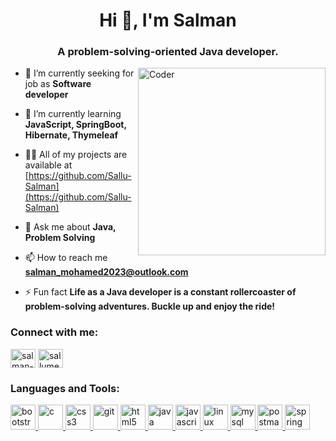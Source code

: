 <h1 align="center">Hi 👋, I'm <strong>Salman</strong></h1>
<h3 align="center">A problem-solving-oriented Java developer.</h3>
<img align="right" alt="Coder" src="https://img.icons8.com/?size=512&id=J5YiZgNDKLbK&format=png" width="300" >

- 🔭 I’m currently seeking for job as **Software developer**

- 🌱 I’m currently learning **JavaScript, SpringBoot, Hibernate, Thymeleaf**

- 👨‍💻 All of my projects are available at [https://github.com/Sallu-Salman](https://github.com/Sallu-Salman)

- 💬 Ask me about **Java, Problem Solving**

- 📫 How to reach me **salman_mohamed2023@outlook.com**

- ⚡ Fun fact **Life as a Java developer is a constant rollercoaster of problem-solving adventures. Buckle up and enjoy the ride!**

<h3 align="left">Connect with me:</h3>
<p align="left">
<a href="https://linkedin.com/in/salman-mohamed-salman" target="blank"><img align="center" src="https://img.icons8.com/?size=512&id=13930&format=png" alt="salman-mohamed-salman" height="30" width="40" /></a>
<a href="https://auth.geeksforgeeks.org/user/sallumech2023" target="blank"><img align="center" src="https://img.icons8.com/?size=512&id=AbQBhN9v62Ob&format=png" alt="sallumech2023" height="30" width="40" /></a>
</p>

<h3 align="left">Languages and Tools:</h3>
<p align="left"> <a href="https://getbootstrap.com" target="_blank" rel="noreferrer"> <img src="https://img.icons8.com/?size=512&id=84710&format=png" alt="bootstrap" width="40" height="40"/> </a> <a href="https://www.cprogramming.com/" target="_blank" rel="noreferrer"> <img src="https://img.icons8.com/?size=512&id=40670&format=png" alt="c" width="40" height="40"/> </a> <a href="https://www.w3schools.com/css/" target="_blank" rel="noreferrer"> <img src="https://img.icons8.com/?size=512&id=21278&format=png" alt="css3" width="40" height="40"/> </a> <a href="https://git-scm.com/" target="_blank" rel="noreferrer"> <img src="https://www.vectorlogo.zone/logos/git-scm/git-scm-icon.svg" alt="git" width="40" height="40"/> </a> <a href="https://www.w3.org/html/" target="_blank" rel="noreferrer"> <img src="https://img.icons8.com/?size=512&id=20909&format=png" alt="html5" width="40" height="40"/> </a> <a href="https://www.java.com" target="_blank" rel="noreferrer"> <img src="https://img.icons8.com/?size=512&id=13679&format=png" alt="java" width="40" height="40"/> </a> <a href="https://developer.mozilla.org/en-US/docs/Web/JavaScript" target="_blank" rel="noreferrer"> <img src="https://img.icons8.com/?size=512&id=108784&format=png" alt="javascript" width="40" height="40"/> </a> <a href="https://www.linux.org/" target="_blank" rel="noreferrer"> <img src="https://img.icons8.com/?size=512&id=17842&format=png" alt="linux" width="40" height="40"/> </a> <a href="https://www.mysql.com/" target="_blank" rel="noreferrer"> <img src="https://img.icons8.com/?size=512&id=UFXRpPFebwa2&format=png" alt="mysql" width="40" height="40"/> </a>  <a href="https://postman.com" target="_blank" rel="noreferrer"> <img src="https://www.vectorlogo.zone/logos/getpostman/getpostman-icon.svg" alt="postman" width="40" height="40"/> </a> <a href="https://spring.io/" target="_blank" rel="noreferrer"> <img src="https://www.vectorlogo.zone/logos/springio/springio-icon.svg" alt="spring" width="40" height="40"/> </a> </p>

